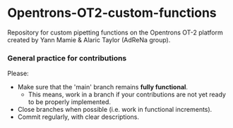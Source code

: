 # Opentrons-OT2-custom-functions
Repository for custom pipetting functions on the Opentrons OT-2 platform created by Yann Mamie & Alaric Taylor (AdReNa group).



### General practice for contributions

Please:

- Make sure that the 'main' branch remains **fully functional**.
  - This means, work in a branch if your contributions are not yet ready to be properly implemented.
- Close branches when possible (i.e. work in functional increments).
- Commit regularly, with clear descriptions.